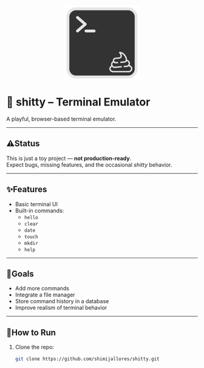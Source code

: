 <div style="text-align: center; display: flex; justify-content: center;">
    <img src="public/images/logo.png" width="200px" alt="shitty logo">
</div>

# 💩 shitty – Terminal Emulator

A playful, browser-based terminal emulator.

---

## ⚠️Status

This is just a toy project — **not production-ready**.  
Expect bugs, missing features, and the occasional _shitty_ behavior.

---

## ✨Features

-   Basic terminal UI
-   Built-in commands:
    -   `hello`
    -   `clear`
    -   `date`
    -   `touch`
    -   `mkdir`
    -   `help`

---

## 🎯Goals

-   Add more commands
-   Integrate a file manager
-   Store command history in a database
-   Improve realism of terminal behavior

---

## 🚀How to Run

1. Clone the repo:
    ```bash
    git clone https://github.com/shimijallores/shitty.git
    ```
